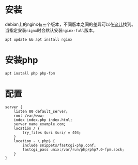 # 安装
debian上的nginx有三个版本，不同版本之间的差异可以在[这儿](https://wiki.debian.org/Nginx)找到。  
当指定安装`nignx`时会默认安装`nginx-full`版本。
```
apt update && apt install nginx
```

# 安装php
```
apt install php php-fpm
```

# 配置

```
server {
    listen 80 default_server;
    root /var/www;
    index index.php index.html;
    server_name example.com;
    location / {
        try_files $uri $uri/ = 404;
    }
    location ~ \.php$ {
        include snippets/fastcgi-php.conf;
        fastcgi_pass unix:/var/run/php/php7.0-fpm.sock;
    }
}
```